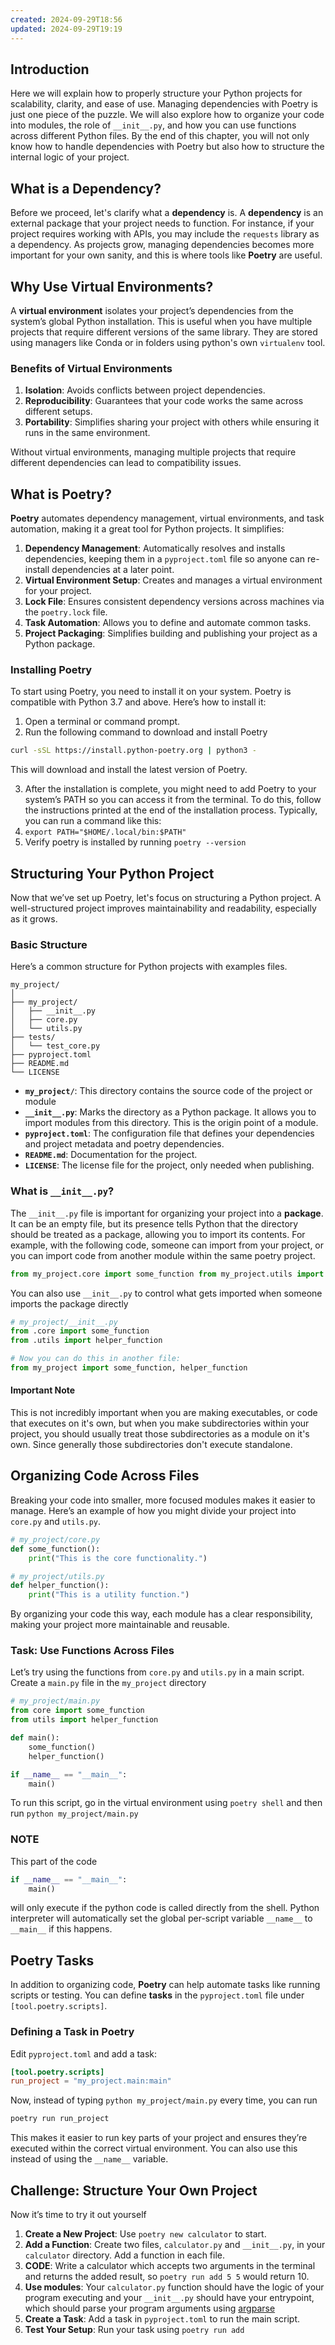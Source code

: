 ```yaml
---
created: 2024-09-29T18:56
updated: 2024-09-29T19:19
---
```

## Introduction
Here we will explain how to properly structure your Python projects for scalability, clarity, and ease of use. Managing dependencies with Poetry is just one piece of the puzzle. We will also explore how to organize your code into modules, the role of `__init__.py`, and how you can use functions across different Python files. By the end of this chapter, you will not only know how to handle dependencies with Poetry but also how to structure the internal logic of your project.
## What is a Dependency?
Before we proceed, let's clarify what a **dependency** is. A **dependency** is an external package that your project needs to function. For instance, if your project requires working with APIs, you may include the `requests` library as a dependency. As projects grow, managing dependencies becomes more important for your own sanity, and this is where tools like **Poetry** are useful.

## Why Use Virtual Environments?
A **virtual environment** isolates your project’s dependencies from the system’s global Python installation. This is useful when you have multiple projects that require different versions of the same library. They are stored using managers like Conda or in folders using python's own `virtualenv` tool.
### Benefits of Virtual Environments

1. **Isolation**: Avoids conflicts between project dependencies.
2. **Reproducibility**: Guarantees that your code works the same across different setups.
3. **Portability**: Simplifies sharing your project with others while ensuring it runs in the same environment.

Without virtual environments, managing multiple projects that require different dependencies can lead to compatibility issues.

## What is Poetry?

**Poetry** automates dependency management, virtual environments, and task automation, making it a great tool for Python projects. It simplifies:

1. **Dependency Management**: Automatically resolves and installs dependencies, keeping them in a `pyproject.toml` file so anyone can re-install dependencies at a later point.
2. **Virtual Environment Setup**: Creates and manages a virtual environment for your project.
3. **Lock File**: Ensures consistent dependency versions across machines via the `poetry.lock` file.
4. **Task Automation**: Allows you to define and automate common tasks.
5. **Project Packaging**: Simplifies building and publishing your project as a Python package.

### Installing Poetry
To start using Poetry, you need to install it on your system. Poetry is compatible with Python 3.7 and above. Here’s how to install it:

1. Open a terminal or command prompt.
2. Run the following command to download and install Poetry
```bash
curl -sSL https://install.python-poetry.org | python3 -
```
This will download and install the latest version of Poetry.

3. After the installation is complete, you might need to add Poetry to your system’s PATH so you can access it from the terminal. To do this, follow the instructions printed at the end of the installation process. Typically, you can run a command like this:
4. `export PATH="$HOME/.local/bin:$PATH"`
5. Verify poetry is installed by running `poetry --version`

## Structuring Your Python Project
Now that we’ve set up Poetry, let's focus on structuring a Python project. A well-structured project improves maintainability and readability, especially as it grows.
### Basic Structure

Here’s a common structure for Python projects with examples files.
```
my_project/
│
├── my_project/
│   ├── __init__.py
│   ├── core.py
│   └── utils.py
├── tests/
│   └── test_core.py
├── pyproject.toml
├── README.md
└── LICENSE
```
* **`my_project/`**: This directory contains the source code of the project or module
* **`__init__.py`**: Marks the directory as a Python package. It allows you to import modules from this directory. This is the origin point of a module.
* **`pyproject.toml`**: The configuration file that defines your dependencies and project metadata and poetry dependencies.
* **`README.md`**: Documentation for the project.
* **`LICENSE`**: The license file for the project, only needed when publishing.

### What is `__init__.py`?

The `__init__.py` file is important for organizing your project into a **package**. It can be an empty file, but its presence tells Python that the directory should be treated as a package, allowing you to import its contents. For example, with the following code, someone can import from your project, or you can import code from another module within the same poetry project.
```python
from my_project.core import some_function from my_project.utils import helper_function
```

You can also use `__init__.py` to control what gets imported when someone imports the package directly
```python
# my_project/__init__.py
from .core import some_function
from .utils import helper_function

# Now you can do this in another file: 
from my_project import some_function, helper_function
```

#### Important Note
This is not incredibly important when you are making executables, or code that executes on it's own, but when you make subdirectories within your project, you should usually treat those subdirectories as a module on it's own. Since generally those subdirectories don't execute standalone.

## Organizing Code Across Files
Breaking your code into smaller, more focused modules makes it easier to manage. Here’s an example of how you might divide your project into `core.py` and `utils.py`.

```python
# my_project/core.py
def some_function():
    print("This is the core functionality.")
```

```python
# my_project/utils.py
def helper_function(): 
	print("This is a utility function.")
```

By organizing your code this way, each module has a clear responsibility, making your project more maintainable and reusable.

### Task: Use Functions Across Files
Let’s try using the functions from `core.py` and `utils.py` in a main script. Create a `main.py` file in the `my_project` directory

```python
# my_project/main.py
from core import some_function
from utils import helper_function

def main():
    some_function()
    helper_function()

if __name__ == "__main__":
    main()
```

To run this script, go in the virtual environment using `poetry shell` and then run `python my_project/main.py`

### NOTE
This part of the code
```python
if __name__ == "__main__":
    main()
```
will only execute if the python code is called directly from the shell. Python interpreter will automatically set the global per-script variable `__name__` to `__main__` if this happens.

## Poetry Tasks
In addition to organizing code, **Poetry** can help automate tasks like running scripts or testing. You can define **tasks** in the `pyproject.toml` file under `[tool.poetry.scripts]`.

### Defining a Task in Poetry
Edit `pyproject.toml` and add a task:
```toml
[tool.poetry.scripts]
run_project = "my_project.main:main"
```

Now, instead of typing `python my_project/main.py` every time, you can run
```bash
poetry run run_project
```

This makes it easier to run key parts of your project and ensures they’re executed within the correct virtual environment. You can also use this instead of using the `__name__` variable.

## Challenge: Structure Your Own Project

Now it’s time to try it out yourself

1. **Create a New Project**: Use `poetry new calculator` to start.
2. **Add a Function**: Create two files, `calculator.py` and `__init__.py`, in your `calculator` directory. Add a function in each file.
3. **CODE**: Write a calculator which accepts two arguments in the terminal and returns the added result, so `poetry run add 5 5` would return 10.
4. **Use modules**: Your `calculator.py` function should have the logic of your program executing and your `__init__.py` should have your entrypoint, which should parse your program arguments using [argparse](https://docs.python.org/3/library/argparse.html)
5. **Create a Task**: Add a task in `pyproject.toml` to run the main script.
6. **Test Your Setup**: Run your task using `poetry run add`